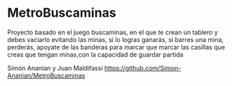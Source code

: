 # MetroBuscaminas

Proyecto basado en el juego buscaminas, en el que te crean un tablero y debes vaciarlo evitando las minas, si lo logras ganarás, si barres una mina, perderás, apoyate de las banderas para marcar que marcar las casillas que creas que tengan minas,con la capacidad de guardar partida

Simón Ananian y Juan Maldifassi
https://github.com/Simon-Ananian/MetroBuscaminas
